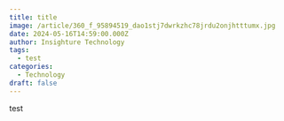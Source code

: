 ```yaml
---
title: title
image: /article/360_f_95894519_dao1stj7dwrkzhc78jrdu2onjhtttumx.jpg
date: 2024-05-16T14:59:00.000Z
author: Insighture Technology
tags:
  - test
categories:
  - Technology
draft: false
---
```

test
